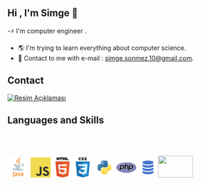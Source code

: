 ## Hi , I'm Simge 👋


 -⚡ I'm computer engineer .
- 🌎 I'm trying to learn everything about computer science.
- 💬 Contact to me with e-mail : simge.sonmez.10@gmail.com. 

## Contact 
<a href="https://www.linkedin.com/in/simge-s%C3%B6nmez-5085b1269/">
  <img src=https://upload.wikimedia.org/wikipedia/commons/thumb/c/ca/LinkedIn_logo_initials.png/600px-LinkedIn_logo_initials.png?20140125013055  width="45" height="45" alt="Resim Açıklaması">
</a>



## Languages and Skills
<img src=https://raw.githubusercontent.com/github/explore/5b3600551e122a3277c2c5368af2ad5725ffa9a1/topics/java/java.png width="48" height="48" > <img src=https://raw.githubusercontent.com/github/explore/5b3600551e122a3277c2c5368af2ad5725ffa9a1/topics/javascript/javascript.png width="45" height="45" > <img src=https://raw.githubusercontent.com/github/explore/5b3600551e122a3277c2c5368af2ad5725ffa9a1/topics/html/html.png width="45" height="45" ><img src=https://raw.githubusercontent.com/github/explore/5b3600551e122a3277c2c5368af2ad5725ffa9a1/topics/css/css.png width="45" height="45" > <img src=https://raw.githubusercontent.com/github/explore/5b3600551e122a3277c2c5368af2ad5725ffa9a1/topics/python/python.png width="45" height="45" > <img src=https://raw.githubusercontent.com/github/explore/5b3600551e122a3277c2c5368af2ad5725ffa9a1/topics/php/php.png width="45" height="45" > <img src=https://raw.githubusercontent.com/github/explore/5b3600551e122a3277c2c5368af2ad5725ffa9a1/topics/sql/sql.png width="45" height="45" ><img src=https://global-uploads.webflow.com/6097e0eca1e875de53031ff6/61bb05edca00197f2e7a19cf_Csharp_Logo-p-500.png width="78" height="49" style=  "margin-top:50px"  >
            
  
 







